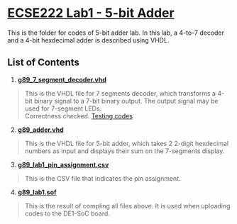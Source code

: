 # [ECSE222 Lab1 - 5-bit Adder](https://github.com/Catosine/ECSE222---VHDL/blob/master/Lab1/Lab%20Assignment%201.pdf)  
This is the folder for codes of 5-bit adder lab. In this lab, a 4-to-7 decoder and a 4-bit hexdecimal adder is described using VHDL.  

## List of Contents  
1) [__g89_7_segment_decoder.vhd__](https://github.com/Catosine/ECSE222---VHDL/blob/master/Lab1/code/g89_7_segment_decoder.vhd)  
> This is the VHDL file for 7 segments decoder, which transforms a 4-bit binary signal to a 7-bit binary output. The output signal may be used for 7-segment LEDs.  
> Correctness checked. [Testing codes](https://github.com/Catosine/ECSE222---VHDL/blob/master/Lab1/code/g89_7_segment_decoder.vht)

2) [__g89_adder.vhd__  ](https://github.com/Catosine/ECSE222---VHDL/blob/master/Lab1/code/g89_adder.vhd)
> This is the VHDL file for 5-bit adder, which takes 2 2-digit hexdecimal numbers as input and displays their sum on the 7-segments display.  

3) [__g89_lab1_pin_assignment.csv__](https://github.com/Catosine/ECSE222---VHDL/blob/master/Lab1/g89_lab1_pin_assignment.csv)  
> This is the CSV file that indicates the pin assignment.  

4) [__g89_lab1.sof__](https://github.com/Catosine/ECSE222---VHDL/blob/master/Lab1/g89_lab1.sof)  
> This is the result of compling all files above. It is used when uploading codes to the DE1-SoC board.  
